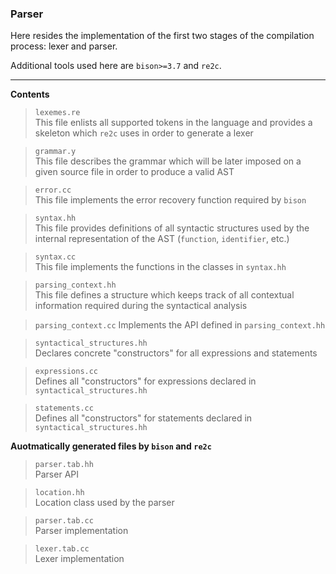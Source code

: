 ### Parser

Here resides the implementation of the first two stages of the compilation process: lexer and parser.

Additional tools used here are `bison>=3.7` and `re2c`.

----------------

**Contents**

> `lexemes.re`\
This file enlists all supported tokens in the language and provides a skeleton which `re2c` uses in order to generate a lexer

> `grammar.y`\
This file describes the grammar which will be later imposed on a given source file in order to produce a valid AST

> `error.cc`\
This file implements the error recovery function required by `bison`

> `syntax.hh`\
This file provides definitions of all syntactic structures used by the internal representation of the AST (`function`, `identifier`, etc.)

> `syntax.cc`\
This file implements the functions in the classes in `syntax.hh` 

> `parsing_context.hh`\
This file defines a structure which keeps track of all contextual information required during the syntactical analysis

> `parsing_context.cc`
Implements the API defined in `parsing_context.hh`

> `syntactical_structures.hh`\
Declares concrete "constructors" for all expressions and statements

> `expressions.cc`\
Defines all "constructors" for expressions declared in `syntactical_structures.hh`

> `statements.cc`\
Defines all "constructors" for statements declared in `syntactical_structures.hh`

**Auotmatically generated files by `bison` and `re2c`**
> `parser.tab.hh`\
Parser API

> `location.hh`\
Location class used by the parser

> `parser.tab.cc`\
 Parser implementation
 
 > `lexer.tab.cc`\
 Lexer implementation

